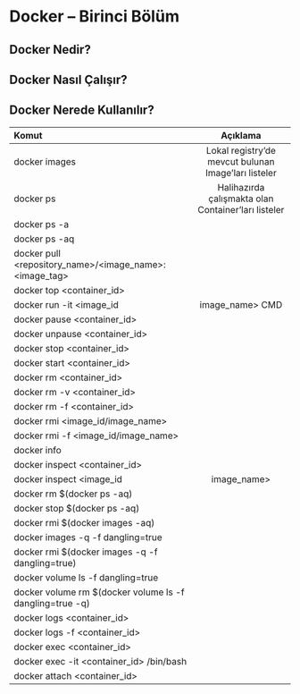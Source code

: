 # Docker – Birinci Bölüm

## Docker Nedir?
## Docker Nasıl Çalışır?
## Docker Nerede Kullanılır?

| 	 Komut       | Açıklama     |
| :------------- | :----------: |
|  docker images | Lokal registry’de mevcut bulunan Image’ları listeler  |
| docker ps	     | Halihazırda çalışmakta olan Container’ları listeler |
|docker ps -a||
|docker ps -aq||
|docker pull <repository_name>/<image_name>:<image_tag>||
|docker top <container_id>||
|docker run -it <image_id|image_name> CMD||
|docker pause <container_id>||
|docker unpause <container_id>||
|docker stop <container_id>||
|docker start <container_id>||
|docker rm <container_id>||
|docker rm -v <container_id>||
|docker rm -f <container_id>||
|docker rmi <image_id/image_name>||
|docker rmi -f <image_id/image_name>||
|docker info||
|docker inspect <container_id>||
|docker inspect <image_id|image_name>||
|docker rm $(docker ps -aq)||
|docker stop $(docker ps -aq)||
|docker rmi $(docker images -aq)||
|docker images -q -f dangling=true||
|docker rmi $(docker images -q -f dangling=true)||
|docker volume ls -f dangling=true||
|docker volume rm $(docker volume ls -f dangling=true -q)||
|docker logs <container_id>||
|docker logs -f <container_id>||
|docker exec <container_id> <command>||
|docker exec -it <container_id> /bin/bash||
|docker attach <container_id>||
